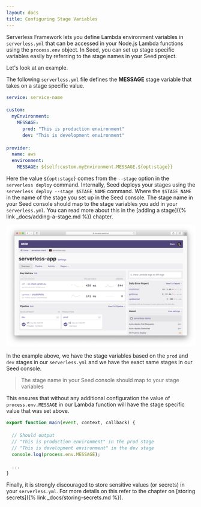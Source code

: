 ```yaml
---
layout: docs
title: Configuring Stage Variables
---
```


Serverless Framework lets you define Lambda environment variables in `serverless.yml` that can be accessed in your Node.js Lambda functions using the `process.env` object. In Seed, you can set up stage specific variables easily by referring to the stage names in your Seed project.

Let's look at an example.

The following `serverless.yml` file defines the **MESSAGE** stage variable that takes on a stage specific value.

``` yaml
service: service-name

custom:
  myEnvironment:
    MESSAGE:
      prod: "This is production environment"
      dev: "This is development environment"

provider:
  name: aws
  environment:
    MESSAGE: ${self:custom.myEnvironment.MESSAGE.${opt:stage}}
```

Here the value `${opt:stage}` comes from the `--stage` option in the `serverless deploy` command. Internally, Seed deploys your stages using the `serverless deploy --stage $STAGE_NAME` command. Where the `$STAGE_NAME` in the name of the stage you set up in the Seed console. The stage name in your Seed console should map to the stage variables you add in your `serverless.yml`. You can read more about this in the [adding a stage]({% link _docs/adding-a-stage.md %}) chapter.

![Stages](/assets/docs/configuring-stage-variables/stages.png)

In the example above, we have the stage variables based on the `prod` and `dev` stages in our `serverless.yml` and we have the exact same stages in our Seed console.

> The stage name in your Seed console should map to your stage variables

This ensures that without any additional configuration the value of `process.env.MESSAGE` in our Lambda function will have the stage specific value that was set above.

``` javascript
export function main(event, context, callback) {

  // Should output
  // "This is production environment" in the prod stage
  // "This is development environment" in the dev stage
  console.log(process.env.MESSAGE);

  ...
}
```

Finally, it is strongly discouraged to store sensitive values (or secrets) in your `serverless.yml`. For more details on this refer to the chapter on [storing secrets]({% link _docs/storing-secrets.md %}).
